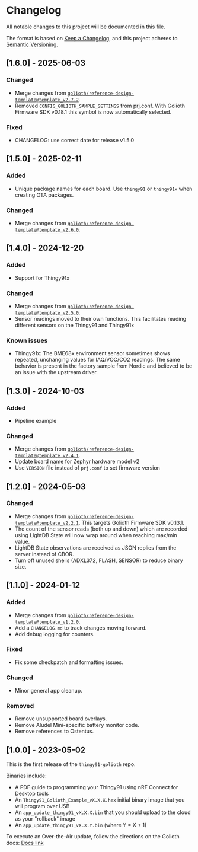 <!-- Copyright (c) 2023 Golioth, Inc. -->
<!-- SPDX-License-Identifier: Apache-2.0 -->

# Changelog

All notable changes to this project will be documented in this file.

The format is based on [Keep a Changelog](https://keepachangelog.com/en/1.1.0/), and this project adheres to [Semantic Versioning](https://semver.org/spec/v2.0.0.html).

## [1.6.0] - 2025-06-03

### Changed

- Merge changes from
  [`golioth/reference-design-template@template_v2.7.2`](https://github.com/golioth/reference-design-template/tree/template_v2.7.2).
- Removed `CONFIG_GOLIOTH_SAMPLE_SETTINGS` from prj.conf. With Golioth
  Firmware SDK v0.18.1 this symbol is now automatically selected.

### Fixed

- CHANGELOG: use correct date for release v1.5.0

## [1.5.0] - 2025-02-11

### Added

- Unique package names for each board. Use `thingy91` or `thingy91x` when creating OTA packages.

### Changed

- Merge changes from
  [`golioth/reference-design-template@template_v2.6.0`](https://github.com/golioth/reference-design-template/tree/template_v2.6.0).

## [1.4.0] - 2024-12-20

### Added

- Support for Thingy91x

### Changed

- Merge changes from
  [`golioth/reference-design-template@template_v2.5.0`](https://github.com/golioth/reference-design-template/tree/template_v2.5.0).
- Sensor readings moved to their own functions. This facilitates reading different sensors on the
  Thingy91 and Thingy91x

### Known issues

- Thingy91x: The BME68x environment sensor sometimes shows repeated, unchanging values for
  IAQ/VOC/CO2 readings. The same behavior is present in the factory sample from Nordic and believed
  to be an issue with the upstream driver.

## [1.3.0] - 2024-10-03

### Added

- Pipeline example

### Changed

- Merge changes from
  [`golioth/reference-design-template@template_v2.4.1`](https://github.com/golioth/reference-design-template/tree/template_v2.4.1).
- Update board name for Zephyr hardware model v2
- Use `VERSION` file instead of `prj.conf` to set firmware version

## [1.2.0] - 2024-05-03

### Changed

- Merge changes from
  [`golioth/reference-design-template@template_v2.2.1`](https://github.com/golioth/reference-design-template/releases/tag/template_v2.2.1).
  This targets Golioth Firmware SDK v0.13.1.
- The count of the sensor reads (both up and down) which are recorded using LightDB State will now
  wrap around when reaching max/min value.
- LightDB State observations are received as JSON replies from the server instead of CBOR.
- Turn off unused shells (ADXL372, FLASH, SENSOR) to reduce binary size.

## [1.1.0] - 2024-01-12

### Added

- Merge changes from [`golioth/reference-design-template@template_v1.2.0`](https://github.com/golioth/reference-design-template/tree/template_v1.2.0).
- Add a `CHANGELOG.md` to track changes moving forward.
- Add debug logging for counters.

### Fixed

- Fix some checkpatch and formatting issues.

### Changed

- Minor general app cleanup.

### Removed

- Remove unsupported board overlays.
- Remove Aludel Mini-specific battery monitor code.
- Remove references to Ostentus.

## [1.0.0] - 2023-05-02

This is the first release of the `thingy91-golioth` repo.

Binaries include:

- A PDF guide to programming your Thingy91 using nRF Connect for Desktop tools
- An `Thingy91_Golioth_Example_vX.X.X.hex` initial binary image that you will program over USB
- An `app_update_thingy91_vX.X.X.bin` that you should upload to the cloud as your "rollback" image
- An `app_update_thingy91_vX.X.Y.bin` (where Y = X + 1)

To execute an Over-the-Air update, follow the directions on the Golioth docs: [Docs link](https://docs.golioth.io/firmware/zephyr-device-sdk/firmware-upgrade/build-sample-application#4-upload-new-firmware-to-the-golioth-console)
